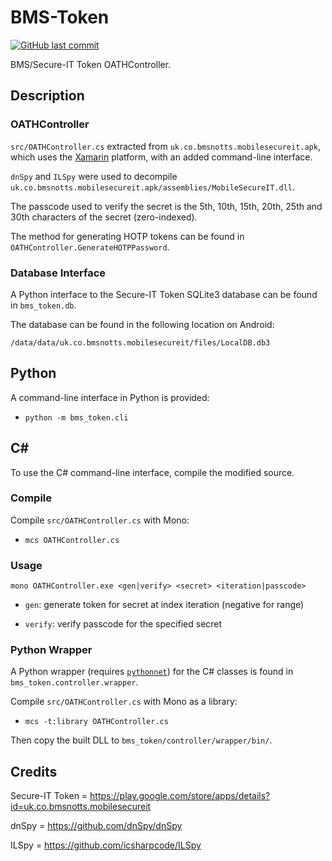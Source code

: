 # BMS-Token

[![GitHub last commit](https://img.shields.io/github/last-commit/Zedeldi/BMS-Token?style=flat-square)](https://github.com/Zedeldi/BMS-Token/commits)

BMS/Secure-IT Token OATHController.

## Description

### OATHController

`src/OATHController.cs` extracted from `uk.co.bmsnotts.mobilesecureit.apk`, which uses the [Xamarin](https://dotnet.microsoft.com/en-us/apps/xamarin) platform, with an added command-line interface.

`dnSpy` and `ILSpy` were used to decompile `uk.co.bmsnotts.mobilesecureit.apk/assemblies/MobileSecureIT.dll`.

The passcode used to verify the secret is the 5th, 10th, 15th, 20th, 25th and 30th characters of the secret (zero-indexed).

The method for generating HOTP tokens can be found in `OATHController.GenerateHOTPPassword`.

### Database Interface

A Python interface to the Secure-IT Token SQLite3 database can be found in `bms_token.db`.

The database can be found in the following location on Android:

`/data/data/uk.co.bmsnotts.mobilesecureit/files/LocalDB.db3`

## Python

A command-line interface in Python is provided:

  - `python -m bms_token.cli`

## C# 

To use the C# command-line interface, compile the modified source.

### Compile

Compile `src/OATHController.cs` with Mono:
 
  - `mcs OATHController.cs`

### Usage

`mono OATHController.exe <gen|verify> <secret> <iteration|passcode>`

  - `gen`: generate token for secret at index iteration (negative for range)

  - `verify`: verify passcode for the specified secret


### Python Wrapper

A Python wrapper (requires [`pythonnet`](https://pypi.org/project/pythonnet/)) for the C# classes is found in `bms_token.controller.wrapper`.

Compile `src/OATHController.cs` with Mono as a library:
 
  - `mcs -t:library OATHController.cs`

Then copy the built DLL to `bms_token/controller/wrapper/bin/`.

## Credits

Secure-IT Token = <https://play.google.com/store/apps/details?id=uk.co.bmsnotts.mobilesecureit>

dnSpy = <https://github.com/dnSpy/dnSpy>

ILSpy = <https://github.com/icsharpcode/ILSpy>
